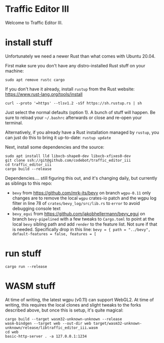 # Traffic Editor III
Welcome to Traffic Editor III.

# install stuff

Unfortunately we need a newer Rust than what comes with Ubuntu 20.04.

First make sure you don't have any distro-installed Rust stuff on your machine:
```
sudo apt remove rustc cargo
```

If you don't have it already, install `rustup` from the Rust website: https://www.rust-lang.org/tools/install
```
curl --proto '=https' --tlsv1.2 -sSf https://sh.rustup.rs | sh
```
Just select the normal defaults (option 1).
A bunch of stuff will happen. Be sure to reload your `~/.bashrc` afterwards or close and re-open your terminal.

Alternatively, if you already have a Rust installation managed by `rustup`, you can just do this to bring it up-to-date: `rustup update`

Next, install some dependencies and the source:
```
sudo apt install lld libxcb-shape0-dev libxcb-xfixes0-dev
git clone ssh://git@github.com/codebot/traffic_editor_iii
cd traffic_editor_iii
cargo build --release
```

Dependencies.... still figuring this out, and it's changing daily, but currently as siblings to this repo:
 * `bevy` from https://github.com/mrk-its/bevy  on branch `wgpu-0.11`   only changes are to remove the local `wgpu` crates-io patch and the wgpu log filter in line 78 of `crates/bevy_log/src/lib.rs` to `error` to avoid debugging console text
 * `bevy_egui` from https://github.com/jakobhellermann/bevy_egui  on branch `bevy-pipelined` with a few tweaks to `Cargo.toml` to point at the local `bevy` sibling path and add `render` to the feature list. Not sure if that is needed. Specifically drop in this line: `bevy = { path = "../bevy", default-features = false, features = [`

# run stuff

```
cargo run --release
```

# WASM stuff
At time of writing, the latest wgpu (v0.11) can support WebGL2. At time of writing, this requires the local clones and slight tweaks to the forks described above, but once this is setup, it's quite magical:
```
cargo build --target wasm32-unknown-unknown --release
wasm-bindgen --target web --out-dir web target/wasm32-unknown-unknown/release/libtraffic_editor_iii.wasm
cd web
basic-http-server . -a 127.0.0.1:1234
```
